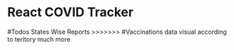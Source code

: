 # React COVID Tracker


#Todos States Wise Reports >>>>>>>
#Vaccinations data visual according to teritory much more
